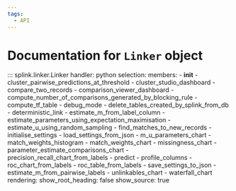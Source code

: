 ```yaml
---
tags:
  - API
---
```


# Documentation for `Linker` object

::: splink.linker.Linker
handler: python
selection:
members: - **init** - cluster_pairwise_predictions_at_threshold - cluster_studio_dashboard - compare_two_records - comparison_viewer_dashboard - compute_number_of_comparisons_generated_by_blocking_rule - compute_tf_table - debug_mode - delete_tables_created_by_splink_from_db - deterministic_link - estimate_m_from_label_column - estimate_parameters_using_expectation_maximisation - estimate_u_using_random_sampling - find_matches_to_new_records - initialise_settings - load_settings_from_json - m_u_parameters_chart - match_weights_histogram - match_weights_chart - missingness_chart - parameter_estimate_comparisons_chart - precision_recall_chart_from_labels - predict - profile_columns - roc_chart_from_labels - roc_table_from_labels - save_settings_to_json - estimate_m_from_pairwise_labels - unlinkables_chart - waterfall_chart
rendering:
show_root_heading: false
show_source: true
